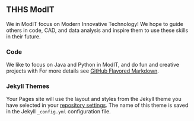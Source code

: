 ## THHS ModIT

We in ModIT focus on Modern Innovative Technology! We hope to guide others in code, CAD, and data analysis and inspire them to use these skills in their future.

### Code

We like to focus on Java and Python in ModIT, and do fun and creative projects with 
For more details see [GitHub Flavored Markdown](https://guides.github.com/features/mastering-markdown/).

### Jekyll Themes

Your Pages site will use the layout and styles from the Jekyll theme you have selected in your [repository settings](https://github.com/ModITthhs/THHSModIT/settings). The name of this theme is saved in the Jekyll `_config.yml` configuration file.

